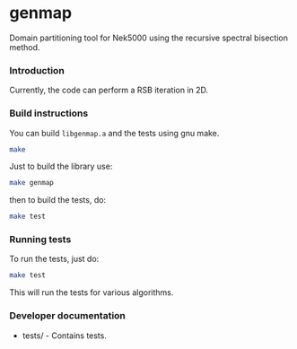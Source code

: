 # genmap

Domain partitioning tool for Nek5000 using the recursive spectral
bisection method.

### Introduction

Currently, the code can perform a RSB iteration in 2D. 

### Build instructions

You can build `libgenmap.a` and the tests using gnu make.

```sh
make
```

Just to build the library use:

```sh
make genmap
```

then to build the tests, do:

```sh
make test
```

### Running tests

To run the tests, just do:

```sh
make test
```

This will run the tests for various algorithms.

### Developer documentation

- tests/ - Contains tests.
